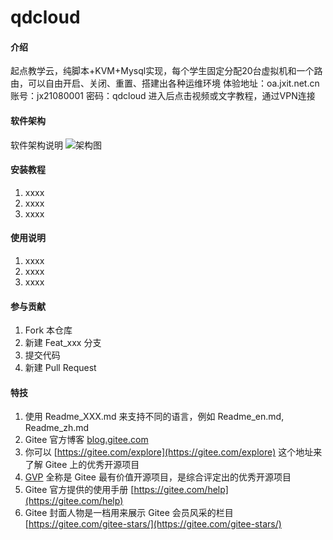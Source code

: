 # qdcloud

#### 介绍
起点教学云，纯脚本+KVM+Mysql实现，每个学生固定分配20台虚拟机和一个路由，可以自由开启、关闭、重置、搭建出各种运维环境
体验地址：oa.jxit.net.cn 账号：jx21080001 密码：qdcloud 进入后点击视频或文字教程，通过VPN连接

#### 软件架构
软件架构说明
![架构图](http://stu.jxit.net.cn:88/qdcloud/qdcloud.png "架构图")


#### 安装教程

1.  xxxx
2.  xxxx
3.  xxxx

#### 使用说明

1.  xxxx
2.  xxxx
3.  xxxx

#### 参与贡献

1.  Fork 本仓库
2.  新建 Feat_xxx 分支
3.  提交代码
4.  新建 Pull Request


#### 特技

1.  使用 Readme\_XXX.md 来支持不同的语言，例如 Readme\_en.md, Readme\_zh.md
2.  Gitee 官方博客 [blog.gitee.com](https://blog.gitee.com)
3.  你可以 [https://gitee.com/explore](https://gitee.com/explore) 这个地址来了解 Gitee 上的优秀开源项目
4.  [GVP](https://gitee.com/gvp) 全称是 Gitee 最有价值开源项目，是综合评定出的优秀开源项目
5.  Gitee 官方提供的使用手册 [https://gitee.com/help](https://gitee.com/help)
6.  Gitee 封面人物是一档用来展示 Gitee 会员风采的栏目 [https://gitee.com/gitee-stars/](https://gitee.com/gitee-stars/)

